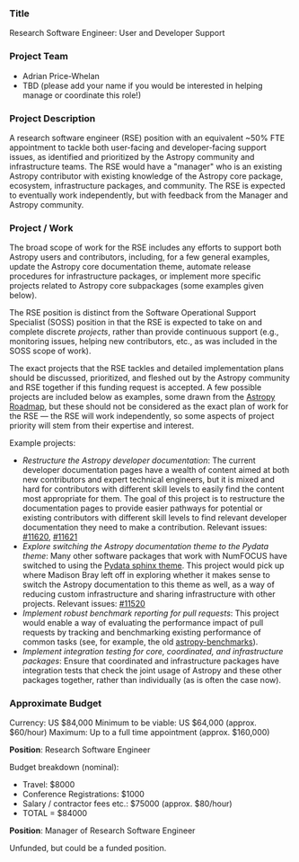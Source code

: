 ### Title

Research Software Engineer: User and Developer Support

### Project Team

- Adrian Price-Whelan
- TBD (please add your name if you would be interested in helping manage or coordinate
  this role!)

### Project Description

A research software engineer (RSE) position with an equivalent ~50% FTE appointment to
tackle both user-facing and developer-facing support issues, as identified and
prioritized by the Astropy community and infrastructure teams. The RSE would have a
"manager" who is an existing Astropy contributor with existing knowledge of the Astropy
core package, ecosystem, infrastructure packages, and community. The RSE is expected to
eventually work independently, but with feedback from the Manager and Astropy community.

### Project / Work

The broad scope of work for the RSE includes any efforts to support both Astropy users
and contributors, including, for a few general examples, update the Astropy core
documentation theme, automate release procedures for infrastructure packages, or
implement more specific projects related to Astropy core subpackages (some examples
given below).

The RSE position is distinct from the Software Operational Support Specialist (SOSS)
position in that the RSE is expected to take on and complete discrete *projects*, rather
than provide continuous support (e.g., monitoring issues, helping new contributors,
etc., as was included in the SOSS scope of work).

The exact projects that the RSE tackles and detailed implementation plans should be
discussed, prioritized, and fleshed out by the Astropy community and RSE together if
this funding request is accepted. A few possible projects are included below as
examples, some drawn from the [Astropy
Roadmap](https://github.com/astropy/astropy-project/blob/main/roadmap/roadmap.md), but
these should not be considered as the exact plan of work for the RSE — the RSE will work
independently, so some aspects of project priority will stem from their expertise and
interest.

Example projects:
* *Restructure the Astropy developer documentation*: The current developer documentation
  pages have a wealth of content aimed at both new contributors and expert technical
  engineers, but it is mixed and hard for contributors with different skill levels to
  easily find the content most appropriate for them. The goal of this project is to
  restructure the documentation pages to provide easier pathways for potential or
  existing contributors with different skill levels to find relevant developer
  documentation they need to make a contribution. Relevant issues:
  [#11620](https://github.com/astropy/astropy/issues/11620),
  [#11621](https://github.com/astropy/astropy/issues/11621)
* *Explore switching the Astropy documentation theme to the Pydata theme*: Many other
  software packages that work with NumFOCUS have switched to using the [Pydata sphinx
  theme](https://pydata-sphinx-theme.readthedocs.io/en/stable/). This project would pick
  up where Madison Bray left off in exploring whether it makes sense to switch the
  Astropy documentation to this theme as well, as a way of reducing custom
  infrastructure and sharing infrastructure with other projects. Relevant issues:
  [#11520](https://github.com/astropy/astropy/issues/11520)
* *Implement robust benchmark reporting for pull requests*: This project would enable a
  way of evaluating the performance impact of pull requests by tracking and benchmarking
  existing performance of common tasks (see, for example, the old
  [astropy-benchmarks](https://github.com/astropy/astropy-benchmarks)).
* *Implement integration testing for core, coordinated, and infrastructure packages*:
  Ensure that coordinated and infrastructure packages have integration tests that check
  the joint usage of Astropy and these other packages together, rather than individually
  (as is often the case now).


### Approximate Budget
Currency: US $84,000
Minimum to be viable: US $64,000 (approx. $60/hour)
Maximum: Up to a full time appointment (approx. $160,000)

**Position**: Research Software Engineer

Budget breakdown (nominal):
- Travel: $8000
- Conference Registrations: $1000
- Salary / contractor fees etc.: $75000 (approx. $80/hour)
- TOTAL = $84000

**Position**: Manager of Research Software Engineer

Unfunded, but could be a funded position.
